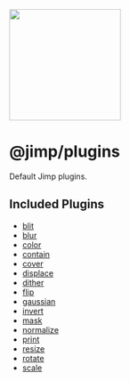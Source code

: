 <img src="https://s3.amazonaws.com/pix.iemoji.com/images/emoji/apple/ios-11/256/crayon.png" width="200" height="200" />

<span class="citation" data-cites="jimp/plugins">@jimp/plugins</span>
=====================================================================

Default Jimp plugins.

Included Plugins
----------------

-   [blit](../plugin-blit)
-   [blur](../plugin-blur)
-   [color](../plugin-color)
-   [contain](../plugin-contain)
-   [cover](../plugin-cover)
-   [displace](../plugin-displace)
-   [dither](../plugin-dither)
-   [flip](../plugin-flip)
-   [gaussian](../plugin-gaussian)
-   [invert](../plugin-invert)
-   [mask](../plugin-mask)
-   [normalize](../plugin-normalize)
-   [print](../plugin-print)
-   [resize](../plugin-resize)
-   [rotate](../plugin-rotate)
-   [scale](../plugin-scale)
